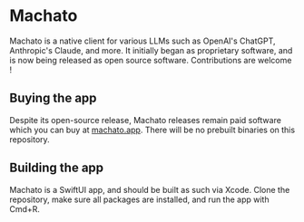 # Machato

Machato is a native client for various LLMs such as OpenAI's ChatGPT, Anthropic's Claude, and more. It initially began as proprietary software, and is now being released as open source software. Contributions are welcome !

## Buying the app

Despite its open-source release, Machato releases remain paid software which you can buy at [machato.app](https://machato.app). There will be no prebuilt binaries on this repository.

## Building the app

Machato is a SwiftUI app, and should be built as such via Xcode. Clone the repository, make sure all packages are installed, and run the app with Cmd+R.
